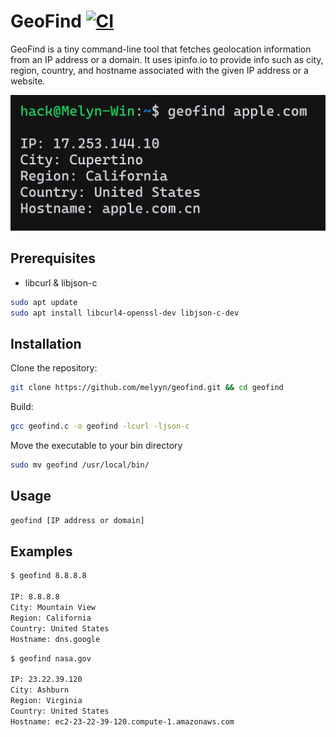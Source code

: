 # GeoFind   [![CI](https://github.com/Melyyn/geofind/actions/workflows/ci.yml/badge.svg)](https://github.com/Melyyn/geofind/actions/workflows/ci.yml)

GeoFind is a tiny command-line tool that fetches geolocation information from an IP address or a domain. It uses ipinfo.io to provide info such as city, region, country, and hostname associated with the given IP address or a website.

![Screenshot](/.github/screenshot.png)

## Prerequisites
- libcurl & libjson-c

```bash
sudo apt update
sudo apt install libcurl4-openssl-dev libjson-c-dev
```

## Installation
Clone the repository:
```bash
git clone https://github.com/melyyn/geofind.git && cd geofind
```

Build:
```bash
gcc geofind.c -o geofind -lcurl -ljson-c
```

Move the executable to your bin directory
```bash
sudo mv geofind /usr/local/bin/
```

## Usage
```bash
geofind [IP address or domain]
```

## Examples
```bash
$ geofind 8.8.8.8

IP: 8.8.8.8
City: Mountain View
Region: California
Country: United States
Hostname: dns.google
```

```bash
$ geofind nasa.gov

IP: 23.22.39.120
City: Ashburn
Region: Virginia
Country: United States
Hostname: ec2-23-22-39-120.compute-1.amazonaws.com
```
